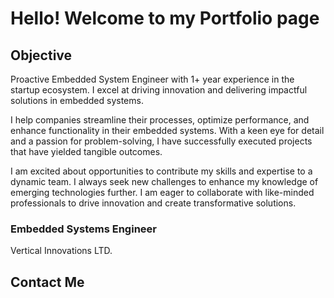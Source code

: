 # Hello! Welcome to my Portfolio page

## Objective

Proactive Embedded System Engineer with 1+ year experience in the startup ecosystem. I excel at driving innovation and delivering impactful solutions in embedded systems. 

I help companies streamline their processes, optimize performance, and enhance functionality in their embedded systems. With a keen eye for detail and a passion for problem-solving, I have successfully executed projects that have yielded tangible outcomes. 

I am excited about opportunities to contribute my skills and expertise to a dynamic team. I always seek new challenges to enhance my knowledge of emerging technologies further. I am eager to collaborate with like-minded professionals to drive innovation and create transformative solutions.


### Embedded Systems Engineer

Vertical Innovations LTD.

## Contact Me

